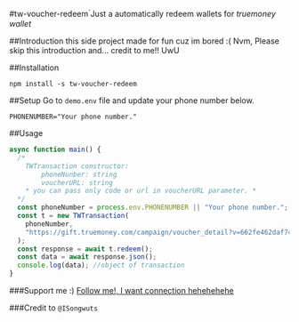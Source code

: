#tw-voucher-redeem
่Just a automatically redeem wallets for <i>truemoney wallet</i>

##Introduction
this side project made for fun cuz im bored :(
Nvm, Please skip this introduction and...
credit to me!! UwU

##Installation

```
npm install -s tw-voucher-redeem
```

##Setup
Go to `demo.env` file and update your phone number below.

```env
PHONENUMBER="Your phone number."
```

##Usage

```typescript
async function main() {
  /*
    TWTransaction constructor: 
        phoneNunber: string
        voucherURL: string
    * you can pass only code or url in voucherURL parameter. *
  */
  const phoneNumber = process.env.PHONENUMBER || "Your phone number.";
  const t = new TWTransaction(
    phoneNumber,
    "https://gift.truemoney.com/campaign/voucher_detail?v=662fe462daf74b14b001fd65ad006161643"
  );
  const response = await t.redeem();
  const data = await response.json();
  console.log(data); //object of transaction
}
```

###Support me :)
[Follow me!, I want connection hehehehehe]('https://github.com/ISongwuts')

###Credit to
`@ISongwuts`
